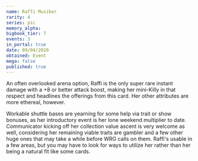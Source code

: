 ```yaml
---
name: Raffi Musiker
rarity: 4
series: pic
memory_alpha:
bigbook_tier: 7
events: 3
in_portal: true
date: 09/04/2020
obtained: Event
mega: false
published: true
---
```


An often overlooked arena option, Raffi is the only super rare instant damage with a +8 or better attack boost, making her mini-Killy in that respect and headlines the offerings from this card. Her other attributes are more ethereal, however.

Workable shuttle bases are yearning for some help via trait or show bonuses, as her introductory event is her lone weekend multiplier to date. Communicator kicking off her collection value ascent is very welcome as well, considering her remaining viable traits are gambler and a few other huge ones that may take a while before WRG calls on them. Raffi's usable in a few areas, but you may have to look for ways to utilize her rather than her being a natural fit like some cards.
